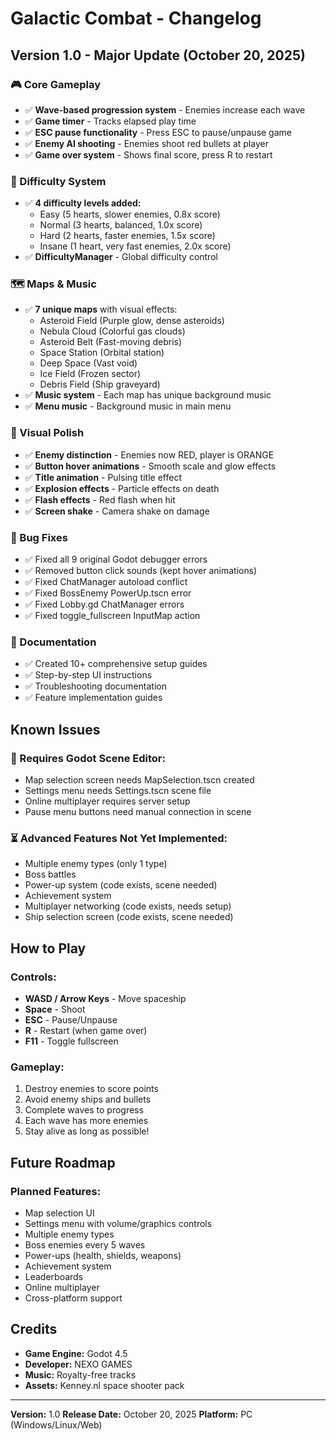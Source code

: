 # Galactic Combat - Changelog

## Version 1.0 - Major Update (October 20, 2025)

### 🎮 Core Gameplay
- ✅ **Wave-based progression system** - Enemies increase each wave
- ✅ **Game timer** - Tracks elapsed play time
- ✅ **ESC pause functionality** - Press ESC to pause/unpause game
- ✅ **Enemy AI shooting** - Enemies shoot red bullets at player
- ✅ **Game over system** - Shows final score, press R to restart

### 🎯 Difficulty System
- ✅ **4 difficulty levels added:**
  - Easy (5 hearts, slower enemies, 0.8x score)
  - Normal (3 hearts, balanced, 1.0x score)
  - Hard (2 hearts, faster enemies, 1.5x score)
  - Insane (1 heart, very fast enemies, 2.0x score)
- ✅ **DifficultyManager** - Global difficulty control

### 🗺️ Maps & Music
- ✅ **7 unique maps** with visual effects:
  - Asteroid Field (Purple glow, dense asteroids)
  - Nebula Cloud (Colorful gas clouds)
  - Asteroid Belt (Fast-moving debris)
  - Space Station (Orbital station)
  - Deep Space (Vast void)
  - Ice Field (Frozen sector)
  - Debris Field (Ship graveyard)
- ✅ **Music system** - Each map has unique background music
- ✅ **Menu music** - Background music in main menu

### 🎨 Visual Polish
- ✅ **Enemy distinction** - Enemies now RED, player is ORANGE
- ✅ **Button hover animations** - Smooth scale and glow effects
- ✅ **Title animation** - Pulsing title effect
- ✅ **Explosion effects** - Particle effects on death
- ✅ **Flash effects** - Red flash when hit
- ✅ **Screen shake** - Camera shake on damage

### 🐛 Bug Fixes
- ✅ Fixed all 9 original Godot debugger errors
- ✅ Removed button click sounds (kept hover animations)
- ✅ Fixed ChatManager autoload conflict
- ✅ Fixed BossEnemy PowerUp.tscn error
- ✅ Fixed Lobby.gd ChatManager errors
- ✅ Fixed toggle_fullscreen InputMap action

### 📝 Documentation
- ✅ Created 10+ comprehensive setup guides
- ✅ Step-by-step UI instructions
- ✅ Troubleshooting documentation
- ✅ Feature implementation guides

## Known Issues

### 🚧 Requires Godot Scene Editor:
- Map selection screen needs MapSelection.tscn created
- Settings menu needs Settings.tscn scene file
- Online multiplayer requires server setup
- Pause menu buttons need manual connection in scene

### ⏳ Advanced Features Not Yet Implemented:
- Multiple enemy types (only 1 type)
- Boss battles
- Power-up system (code exists, scene needed)
- Achievement system
- Multiplayer networking (code exists, needs setup)
- Ship selection screen (code exists, scene needed)

## How to Play

### Controls:
- **WASD / Arrow Keys** - Move spaceship
- **Space** - Shoot
- **ESC** - Pause/Unpause
- **R** - Restart (when game over)
- **F11** - Toggle fullscreen

### Gameplay:
1. Destroy enemies to score points
2. Avoid enemy ships and bullets
3. Complete waves to progress
4. Each wave has more enemies
5. Stay alive as long as possible!

## Future Roadmap

### Planned Features:
- Map selection UI
- Settings menu with volume/graphics controls
- Multiple enemy types
- Boss enemies every 5 waves
- Power-ups (health, shields, weapons)
- Achievement system
- Leaderboards
- Online multiplayer
- Cross-platform support

## Credits

- **Game Engine:** Godot 4.5
- **Developer:** NEXO GAMES
- **Music:** Royalty-free tracks
- **Assets:** Kenney.nl space shooter pack

---

**Version:** 1.0
**Release Date:** October 20, 2025
**Platform:** PC (Windows/Linux/Web)
